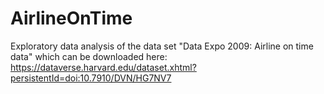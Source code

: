 # AirlineOnTime
Exploratory data analysis of the data set "Data Expo 2009: Airline on time data" which can be downloaded here: https://dataverse.harvard.edu/dataset.xhtml?persistentId=doi:10.7910/DVN/HG7NV7
